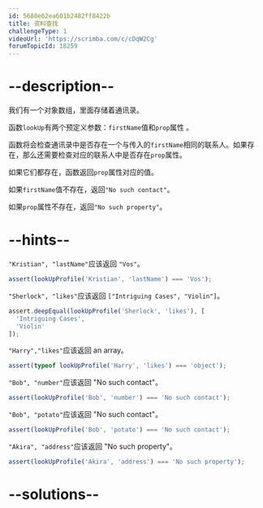 ```yaml
---
id: 5688e62ea601b2482ff8422b
title: 资料查找
challengeType: 1
videoUrl: 'https://scrimba.com/c/cDqW2Cg'
forumTopicId: 18259
---
```


# --description--

我们有一个对象数组，里面存储着通讯录。

函数`lookUp`有两个预定义参数：`firstName`值和`prop`属性 。

函数将会检查通讯录中是否存在一个与传入的`firstName`相同的联系人。如果存在，那么还需要检查对应的联系人中是否存在`prop`属性。

如果它们都存在，函数返回`prop`属性对应的值。

如果`firstName`值不存在，返回`"No such contact"`。

如果`prop`属性不存在，返回`"No such property"`。

# --hints--

`"Kristian", "lastName"`应该返回 `"Vos"`。

```js
assert(lookUpProfile('Kristian', 'lastName') === 'Vos');
```

`"Sherlock", "likes"`应该返回 `["Intriguing Cases", "Violin"]`。

```js
assert.deepEqual(lookUpProfile('Sherlock', 'likes'), [
  'Intriguing Cases',
  'Violin'
]);
```

`"Harry","likes"`应该返回 an array。

```js
assert(typeof lookUpProfile('Harry', 'likes') === 'object');
```

`"Bob", "number"`应该返回 "No such contact"。

```js
assert(lookUpProfile('Bob', 'number') === 'No such contact');
```

`"Bob", "potato"`应该返回 "No such contact"。

```js
assert(lookUpProfile('Bob', 'potato') === 'No such contact');
```

`"Akira", "address"`应该返回 "No such property"。

```js
assert(lookUpProfile('Akira', 'address') === 'No such property');
```

# --solutions--

